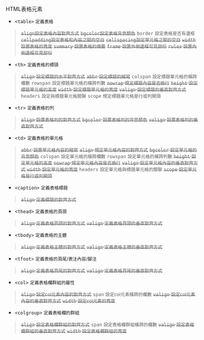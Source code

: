 HTML表格元素
- `<table>` <small>定義表格</small>

><s>`align`<small>設定表格內容對齊方式</small></s>
><s>`bgcolor`<small>設定表格背景顏色</small></s>
>`border` <small>設定表格是否有邊框</small>
><s>`cellpadding`<small>設定表格和內容之間的空白</small></s>
><s>`cellspacing`<small>設定單元格之間的空白</small></s>
><s>`width`<small>設置表格的寬度</small></s>
><s>`summary` <small>設置表格的摘要</small></s>
><s>`frame` <small>設置外側邊框可見部份</small></s>
><s>`rules` <small>設置內側邊框可見部份</small></s>
- `<th>` <small>定義表格的標頭</small>

><s>`align` <small>設定標題的水平對齊方式</small></s>
><s>`abbr` <small>設定標題的縮寫</small></s>
>`colspan` <small>設定標題單元格的橫跨欄數</small>
>`rowspan` <small>設定標題單元格的橫跨列數</small>
><s>`nowrap` <small>規定標題內容是否換行</small></s>
><s>`height` <small>設定標題單元格的高度</small></s>
><s>`width` <small>設定標題單元格的寬度</small></s>
><s>`valign` <small>設定標題的垂直對齊方式</small></s>
>`headers` <small>設定與標題單元格關聯</small>
>`scope` <small>規定標題單元格是行或列開頭</small>
- `<tr>` <small>定義表格的列</small>

><s>`align` <small>設置表格列的對齊方式</small></s>
><s>`bgcolor` <small>設置表格列的背景顏色</small></s>
><s>`valign` <small>設置表格列的垂直對齊方式</small></s>
- `<td>` <small>定義表格的單元格</small>

><s>`abbr` <small>設置單元格內容的縮寫</small></s>
><s>`align` <small>規定單元格內容的對齊方式</small></s>
><s>`bgcolor` <small>設定單元格的背景顏色</small></s>
>`colspan` <small>設定單元格的橫跨欄數</small>
>`rowspan` <small>設定單元格的橫跨列數</small>
><s>`height` <small>設定單元格的高度</small></s>
><s>`nowrap` <small>規定單元格內容是否換行</small></s>
><s>`valign` <small>設定單元格內容的垂直對齊方式</small></s>
><s>`width` <small>設定單元格的寬度</small></s>
>`headers` <small>設定單元格與標題單元格的關聯</small></s>
><s>`scope` <small>設定單元格是行或列開頭</small></s>
- `<caption>` <small>定義表格標題</small>

><s>`align` <small>定義標題的對齊方式</small></s>
- `<thead>` <small>定義表格的頁頭</small>

><s>`align` <small>定義表格頁頭的對齊方式</small></s>
><s>`valign` <small>定義表格頁頭的垂直對齊方式</small></s>
- `<tbody>` <small>定義表格的主體</small>

><s>`align` <small>定義表格主體的對齊方式</small></s>
><s>`valign` <small>定義表格主體的垂直對齊方式</small></s>
- `<tfoot>` <small>定義表格的頁尾/表注內容/腳注</small>

><s>`align` <small>定義表格頁尾的對齊方式</small></s>
><s>`valign` <small>定義表格頁尾的垂直對齊方式</small></s>
- `<col>` <small>定義表格欄群組的屬性</small>

><s>`align` <small>設定col元素內容的對齊方式</small></s>
>`span` <small>設定col元素橫跨的欄數</small>
><s>`valign` <small>設定col元素內容的垂直對齊方式</small></s>
><s>`width` <small>設定col元素的寬度</small></s>
- `<colgroup>` <small>定義表格欄的群組</small>

><s>`align` <small>設定表格欄群組的對齊方式</small></s>
>`span` <small>設定表格欄群組橫跨的欄數</small>
><s>`valign` <small>設定表格欄群組的垂直對齊方式</small></s>
><s>`width` <small>設定表格欄群組的寬度</small></s>